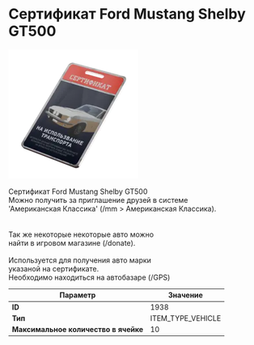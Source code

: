 # Сертификат Ford Mustang Shelby GT500

![Item Image](../img/1938.webp?raw=true)

Сертификат Ford Mustang Shelby GT500<br>Можно получить за приглашение друзей в системе<br>'Американская Классика' (/mm > Американская Классика).<br><br><br>Так же некоторые некоторые авто можно<br>найти в игровом магазине (/donate).<br><br>Используется для получения авто марки <br>указаной на сертификате.<br>Необходимо находиться на автобазаре (/GPS)


| Параметр | Значение |
|----------|----------|
| **ID** | 1938 |
| **Тип** | ITEM_TYPE_VEHICLE |
| **Максимальное количество в ячейке** | 10 |

